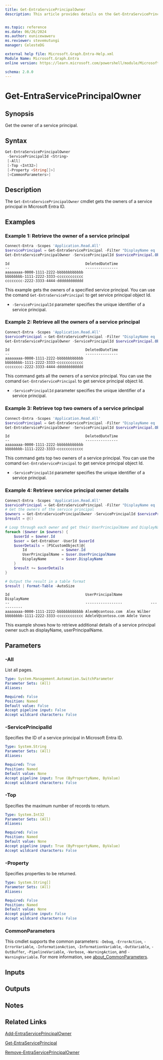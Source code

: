```yaml
---
title: Get-EntraServicePrincipalOwner
description: This article provides details on the Get-EntraServicePrincipalOwner command.


ms.topic: reference
ms.date: 06/26/2024
ms.author: eunicewaweru
ms.reviewer: stevemutungi
manager: CelesteDG

external help file: Microsoft.Graph.Entra-Help.xml
Module Name: Microsoft.Graph.Entra
online version: https://learn.microsoft.com/powershell/module/Microsoft.Graph.Entra/Get-EntraServicePrincipalOwner

schema: 2.0.0
---
```


# Get-EntraServicePrincipalOwner

## Synopsis

Get the owner of a service principal.

## Syntax

```powershell
Get-EntraServicePrincipalOwner
 -ServicePrincipalId <String>
 [-All]
 [-Top <Int32>]
 [-Property <String[]>]
 [<CommonParameters>]
```

## Description

The `Get-EntraServicePrincipalOwner` cmdlet gets the owners of a service principal in Microsoft Entra ID.

## Examples

### Example 1: Retrieve the owner of a service principal

```powershell
Connect-Entra -Scopes 'Application.Read.All'
$servicePrincipal = Get-EntraServicePrincipal -Filter "DisplayName eq '<service-principal-displayName>'"
Get-EntraServicePrincipalOwner -ServicePrincipalId $servicePrincipal.ObjectId
```

```Output
Id                                   DeletedDateTime
--                                   ---------------
aaaaaaaa-0000-1111-2222-bbbbbbbbbbbb
bbbbbbbb-1111-2222-3333-cccccccccccc
cccccccc-2222-3333-4444-dddddddddddd
```

This example gets the owners of a specified service principal. You can use the comand `Get-EntraServicePrincipal` to get service principal object Id.

- `-ServicePrincipalId` parameter specifies the unique identifier of a service principal.

### Example 2: Retrieve all the owners of a service principal

```powershell
Connect-Entra -Scopes 'Application.Read.All'
$servicePrincipal = Get-EntraServicePrincipal -Filter "DisplayName eq '<service-principal-displayName>'"
Get-EntraServicePrincipalOwner -ServicePrincipalId $servicePrincipal.ObjectId -All
```

```Output
Id                                   DeletedDateTime
--                                   ---------------
aaaaaaaa-0000-1111-2222-bbbbbbbbbbbb
bbbbbbbb-1111-2222-3333-cccccccccccc
cccccccc-2222-3333-4444-dddddddddddd
```

This command gets all the owners of a service principal. You can use the comand `Get-EntraServicePrincipal` to get service principal object Id.

- `-ServicePrincipalId` parameter specifies the unique identifier of a service principal.

### Example 3: Retrieve top two owners of a service principal

```powershell
Connect-Entra -Scopes 'Application.Read.All'
$servicePrincipal = Get-EntraServicePrincipal -Filter "DisplayName eq '<service-principal-displayName>'"
Get-EntraServicePrincipalOwner -ServicePrincipalId $servicePrincipal.ObjectId -Top 2
```

```Output
Id                                   DeletedDateTime
--                                   ---------------
aaaaaaaa-0000-1111-2222-bbbbbbbbbbbb
bbbbbbbb-1111-2222-3333-cccccccccccc
```

This command gets top two owners of a service principal. You can use the comand `Get-EntraServicePrincipal` to get service principal object Id.

- `-ServicePrincipalId` parameter specifies the unique identifier of a service principal.

### Example 4: Retrieve service principal owner details

```powershell
Connect-Entra -Scopes 'Application.Read.All'
$servicePrincipal = Get-EntraServicePrincipal -Filter "DisplayName eq '<service-principal-displayName>'"
# Get the owners of the service principal
$owners = Get-EntraServicePrincipalOwner -ServicePrincipalId $servicePrincipal.ObjectId -All
$result = @()

# Loop through each owner and get their UserPrincipalName and DisplayName
foreach ($owner in $owners) {
    $userId = $owner.Id
    $user = Get-EntraUser -UserId $userId
    $userDetails = [PSCustomObject]@{
        Id                = $owner.Id
        UserPrincipalName = $user.UserPrincipalName
        DisplayName       = $user.DisplayName
    }
    $result += $userDetails
}

# Output the result in a table format
$result | Format-Table -AutoSize
```

```Output
Id                                   UserPrincipalName             DisplayName
--                                   -----------------             -----------
aaaaaaaa-0000-1111-2222-bbbbbbbbbbbb AlexW@contoso.com  Alex Wilber
bbbbbbbb-1111-2222-3333-cccccccccccc AdeleV@contoso.com Adele Vance
```

This example shows how to retrieve additional details of a service principal owner such as displayName, userPrincipalName.

## Parameters

### -All

List all pages.

```yaml
Type: System.Management.Automation.SwitchParameter
Parameter Sets: (All)
Aliases:

Required: False
Position: Named
Default value: False
Accept pipeline input: False
Accept wildcard characters: False
```

### -ServicePrincipalId

Specifies the ID of a service principal in Microsoft Entra ID.

```yaml
Type: System.String
Parameter Sets: (All)
Aliases:

Required: True
Position: Named
Default value: None
Accept pipeline input: True (ByPropertyName, ByValue)
Accept wildcard characters: False
```

### -Top

Specifies the maximum number of records to return.

```yaml
Type: System.Int32
Parameter Sets: (All)
Aliases:

Required: False
Position: Named
Default value: None
Accept pipeline input: True (ByPropertyName, ByValue)
Accept wildcard characters: False
```

### -Property

Specifies properties to be returned.

```yaml
Type: System.String[]
Parameter Sets: (All)
Aliases:

Required: False
Position: Named
Default value: None
Accept pipeline input: False
Accept wildcard characters: False
```

### CommonParameters

This cmdlet supports the common parameters: `-Debug`, `-ErrorAction`, `-ErrorVariable`, `-InformationAction`, `-InformationVariable`, `-OutVariable`, `-OutBuffer`, `-PipelineVariable`, `-Verbose`, `-WarningAction`, and `-WarningVariable`. For more information, see [about_CommonParameters](https://go.microsoft.com/fwlink/?LinkID=113216).

## Inputs

## Outputs

## Notes

## Related Links

[Add-EntraServicePrincipalOwner](Add-EntraServicePrincipalOwner.md)

[Get-EntraServicePrincipal](Get-EntraServicePrincipal.md)

[Remove-EntraServicePrincipalOwner](Remove-EntraServicePrincipalOwner.md)
